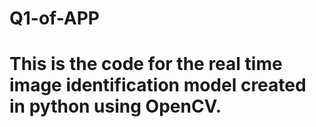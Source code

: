 # Q1-of-APP
# This is the code for the real time image identification model created in python using OpenCV.
